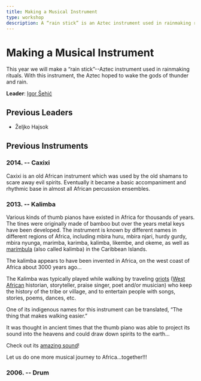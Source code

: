 ```yaml
---
title: Making a Musical Instrument
type: workshop
description: A “rain stick” is an Aztec instrument used in rainmaking rituals. With this instrument, the Aztec hoped to wake the gods of thunder and rain.
---
```


# Making a Musical Instrument

This year we will make a “rain stick”--Aztec instrument used in rainmaking rituals. With this instrument, the Aztec hoped to wake the gods of thunder and rain.

**Leader**: [Igor Šehić](/workshops/leaders/igor-sehic)

## Previous Leaders

  - Željko Hajsok

## Previous Instruments

### 2014. -- Caxixi

Caxixi is an old African instrument which was used by the old shamans to scare away evil spirits. Eventually it became a basic accompaniment and rhythmic base in almost all African percussion ensembles.

### 2013. -- Kalimba

Various kinds of thumb pianos have existed in Africa for thousands of years. The tines were originally made of bamboo but over the years metal keys have been developed. The instrument is known by different names in different regions of Africa, including mbira huru, mbira njari, hurdy gurdy, mbira nyunga, marimba, karimba, kalimba, likembe, and okeme, as well as [marímbula](http://en.wikipedia.org/wiki/Mar%C3%ADmbula) (also called kalimba) in the Caribbean Islands.

The kalimba appears to have been invented in Africa, on the west coast of Africa about 3000 years ago…

The Kalimba was typically played while walking by traveling [griots](http://en.wikipedia.org/wiki/Griot) ([West African](http://en.wikipedia.org/wiki/West_Africa) historian, storyteller, praise singer, poet and/or musician) who keep the history of the tribe or village, and to entertain people with songs, stories, poems, dances, etc.

One of its indigenous names for this instrument can be translated, “The thing that makes walking easier.”

It was thought in ancient times that the thumb piano was able to project its sound into the heavens and could draw down spirits to the earth…

Check out its [amazing sound](https://www.youtube.com/results?search_query=kalimba+instrument)!

Let us do one more musical journey to Africa…together!!!

### 2006. -- Drum

